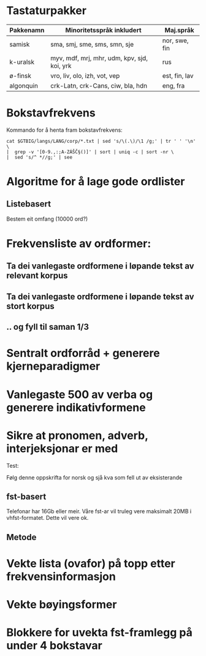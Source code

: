 





# Tastaturpakker


|  Pakkenamn| Minoritetsspråk inkludert                  | Maj.språk
| --- | --- | --- 
|  samisk   | sma, smj, sme, sms, smn, sje                | nor, swe, fin
|  k-uralsk | myv, mdf, mrj, mhr, udm, kpv, sjd, koi, yrk | rus
|  ø-finsk  | vro, liv, olo, izh, vot, vep                | est, fin, lav
|  algonquin| crk-Latn, crk-Cans, ciw, bla, hdn           | eng, fra


# Bokstavfrekvens


Kommando for å henta fram bokstavfrekvens:
```
cat $GTBIG/langs/LANG/corp/*.txt | sed 's/\(.\)/\1 /g;' | tr ' ' '\n' \
|  grep -v '[0-9.,:;A-ZÁŠČ§()]' | sort | uniq -c | sort -nr \
|  sed 's/^ *//g;' | see
```


# Algoritme for å lage gode ordlister


## Listebasert


Bestem eit omfang (10000 ord?)


# Frekvensliste av ordformer: 
## Ta dei vanlegaste ordformene i løpande tekst av relevant korpus
## Ta dei vanlegaste ordformene i løpande tekst av stort korpus 
## .. og fyll til saman 1/3
# Sentralt ordforråd + generere kjerneparadigmer
# Vanlegaste 500 av verba og generere indikativformene
# Sikre at pronomen, adverb, interjeksjonar er med


Test:


Følg denne oppskrifta for norsk og sjå kva som fell ut av eksisterande


## fst-basert


Telefonar har 16Gb eller meir.
Våre fst-ar vil truleg vere maksimalt 20MB i vhfst-formatet. Dette vil vere ok.


## Metode


# Vekte lista (ovafor) på topp etter frekvensinformasjon
# Vekte bøyingsformer 
# Blokkere for uvekta fst-framlegg på under 4 bokstavar
